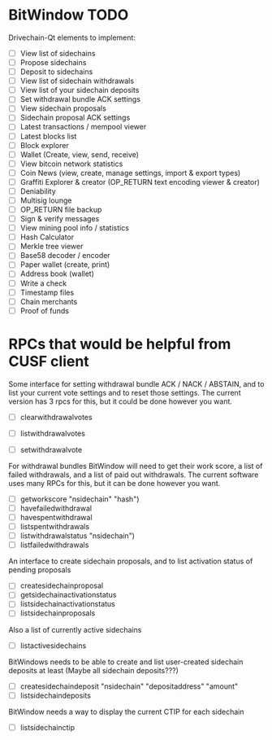 # BitWindow TODO

Drivechain-Qt elements to implement:
- [ ] View list of sidechains
- [ ] Propose sidechains
- [ ] Deposit to sidechains
- [ ] View list of sidechain withdrawals 
- [ ] View list of your sidechain deposits
- [ ] Set withdrawal bundle ACK settings
- [ ] View sidechain proposals
- [ ] Sidechain proposal ACK settings
- [ ] Latest transactions / mempool viewer
- [ ] Latest blocks list
- [ ] Block explorer
- [ ] Wallet (Create, view, send, receive)
- [ ] View bitcoin network statistics
- [ ] Coin News (view, create, manage settings, import & export types)
- [ ] Graffiti Explorer & creator (OP_RETURN text encoding viewer & creator)
- [ ] Deniability
- [ ] Multisig lounge
- [ ] OP_RETURN file backup
- [ ] Sign & verify messages
- [ ] View mining pool info / statistics
- [ ] Hash Calculator
- [ ] Merkle tree viewer
- [ ] Base58 decoder / encoder
- [ ] Paper wallet (create, print)
- [ ] Address book (wallet)
- [ ] Write a check
- [ ] Timestamp files
- [ ] Chain merchants
- [ ] Proof of funds
  
# RPCs that would be helpful from CUSF client
Some interface for setting withdrawal bundle ACK / NACK / ABSTAIN, and to list your current vote settings and to reset those settings. The current version has 3 rpcs for this, but it could be done however you want.
- [ ] clearwithdrawalvotes
- [ ] listwithdrawalvotes
- [ ] setwithdrawalvote

  
For withdrawal bundles BitWindow will need to get their work score, a list of failed withdrawals, and a list of paid out withdrawals. The current software uses many RPCs for this, but it can be done however you want. 
- [ ] getworkscore "nsidechain" "hash")
- [ ] havefailedwithdrawal
- [ ] havespentwithdrawal
- [ ] listspentwithdrawals
- [ ] listwithdrawalstatus "nsidechain")
- [ ] listfailedwithdrawals

An interface to create sidechain proposals, and to list activation status of pending proposals       
- [ ] createsidechainproposal
- [ ] getsidechainactivationstatus
- [ ] listsidechainactivationstatus
- [ ] listsidechainproposals

Also a list of currently active sidechains
- [ ] listactivesidechains

BitWindows needs to be able to create and list user-created sidechain deposits at least (Maybe all sidechain deposits???)
- [ ] createsidechaindeposit "nsidechain" "depositaddress" "amount"
- [ ] listsidechaindeposits

BitWindow needs a way to display the current CTIP for each sidechain
- [ ] listsidechainctip
